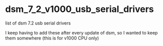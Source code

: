 # dsm_7_2_v1000_usb_serial_drivers
list of dsm 7.2 usb serial drivers

I keep having to add these after every update of dsm, so I wanted to keep them somewhere (this is for v1000 CPU only)
